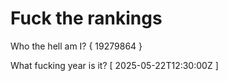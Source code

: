 # Fuck the rankings

Who the hell am I?
{ 19279864 }

What fucking year is it?
[ 2025-05-22T12:30:00Z ]
